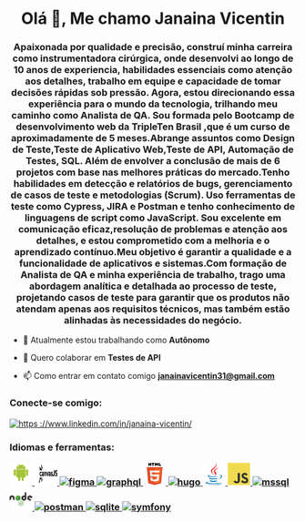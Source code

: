 <h1 align="center">Olá 👋, 
Me chamo Janaina Vicentin</h1>
<h3 align="center">Apaixonada por qualidade e precisão, construí minha carreira como instrumentadora cirúrgica, onde desenvolvi ao longo de 10 anos de experiencia, habilidades essenciais como atenção aos detalhes, trabalho em equipe e capacidade de tomar decisões rápidas sob pressão. Agora, estou direcionando essa experiência para o mundo da tecnologia, trilhando meu caminho como Analista de QA.
Sou formada pelo Bootcamp de desenvolvimento web da TripleTen Brasil ,que é um curso de aproximadamente de 5 meses.Abrange assuntos como Design de Teste,Teste de Aplicativo Web,Teste de API,
Automação de Testes, SQL. Além de envolver a conclusão de mais de 6 projetos com base nas melhores práticas do mercado.Tenho habilidades em detecção e relatórios de bugs, gerenciamento de casos de teste e metodologias (Scrum). Uso ferramentas de teste como Cypress, JIRA e Postman e tenho conhecimento de linguagens de script como JavaScript. Sou excelente em comunicação eficaz,resolução de problemas e atenção
aos detalhes, e estou comprometido com a melhoria e o aprendizado contínuo.Meu objetivo é garantir a qualidade e a funcionalidade de aplicativos e sistemas.Com formação de Analista de QA e minha experiência de trabalho, trago uma abordagem analítica e detalhada ao processo de teste, projetando casos de teste para garantir que os produtos não atendam apenas aos requisitos técnicos, mas também estão alinhadas às necessidades do negócio.</h3>

- 🔭 Atualmente estou trabalhando como **Autônomo**

- 👯 Quero colaborar em **Testes de API**

- 📫 Como entrar em contato comigo **janainavicentin31@gmail.com**

<h3 align="left"> Conecte-se comigo:</h3>
<p align="left">
<a href="https://linkedin.com/in/https://www.linkedin.com/in/janaina-vicentin/" target="blank"><img align="center" src="https://raw.githubusercontent.com/rahuldkjain/github-profile-readme-generator/master/src/images/icons/Social/linked-in-alt.svg" alt="https ://www.linkedin.com/in/janaina-vicentin/" height="30" width="40" /></a>
</p>

<h3 align="left">Idiomas e ferramentas:</ h3>
<p align="left"> <a href="https://developer.android.com" target="_blank" rel="noreferrer"> <img src="https://raw.githubusercontent.com/devicons/devicon/master/icons/android/android-original-wordmark.svg" alt="android" width="40" height="40"/> </a> <a href="https://canvasjs.com" target="_blank" rel="noreferrer"> <img src="https://raw.githubusercontent.com/Hardik0307/Hardik0307/master/assets/canvasjs-charts.svg" alt="canvasjs" width="40" height="40"/> </a> <a href="https://www.figma.com/" target="_blank" rel="noreferrer"> <img src="https://www.vectorlogo.zone/logos/figma/figma-icon.svg" alt="figma" width="40" height="40"/> </a> <a href="https://graphql.org" target="_blank" rel="noreferrer"> <img src="https://www.vectorlogo.zone/logos/graphql/graphql-icon.svg" alt="graphql" width="40" height="40"/> </a> <a href="https://www.w3.org/html/" target="_blank" rel="noreferrer"> <img src="https://raw.githubusercontent.com/devicons/devicon/master/icons/html5/html5-original-wordmark.svg" alt="html5" width="40" height="40"/> </a> <a href="https://gohugo.io/" target="_blank" rel="noreferrer"> <img src="https://api.iconify.design/logos-hugo.svg" alt="hugo" width="40" height="40"/> </a> <a href="https://www.java.com" target="_blank" rel="noreferrer"> <img src="https://raw.githubusercontent.com/devicons/devicon/master/icons/java/java-original.svg" alt="java" width="40" height="40"/> </a> <a href="https://developer.mozilla.org/en-US/docs/Web/JavaScript" target="_blank" rel="noreferrer"> <img src="https://raw.githubusercontent.com/devicons/devicon/master/icons/javascript/javascript-original.svg" alt="javascript" width="40" height="40"/> </a> <a href="https://www.microsoft.com/en-us/sql-server" target="_blank" rel="noreferrer"> <img src="https://www.svgrepo.com/show/303229/microsoft-sql-server-logo.svg" alt="mssql" width="40" height="40"/> </a> <a href="https://nodejs.org" target="_blank" rel="noreferrer"> <img src="https://raw.githubusercontent.com/devicons/devicon/master/icons/nodejs/nodejs-original-wordmark.svg" alt="nodejs" width="40" height="40"/> </a> <a href="https://postman.com" target="_blank" rel="noreferrer"> <img src="https://www.vectorlogo.zone/logos/getpostman/getpostman-icon.svg" alt="postman" width="40" height="40"/> </a> <a href="https://www.sqlite.org/" target="_blank" rel="noreferrer"> <img src="https://www.vectorlogo.zone/logos/sqlite/sqlite-icon.svg" alt="sqlite" width="40" height="40"/> </a> <a href="https://symfony.com" target="_blank" rel="noreferrer"> <img src="https://symfony.com/logos/symfony_black_03.svg" alt="symfony" width="40" height="40"/> </a> </p>
